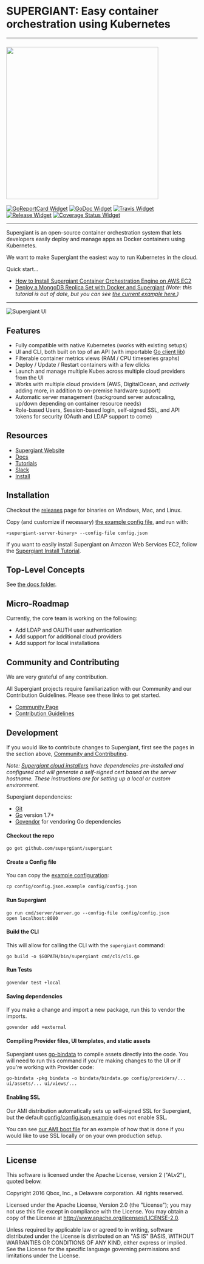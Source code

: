SUPERGIANT: Easy container orchestration using Kubernetes
=========================================================

---

<!-- Links -->

[Kubernetes Source URL]: https://github.com/kubernetes/kubernetes
[Supergiant Website URL]: https://supergiant.io/
<!-- [Supergiant Docs URL]: https://supergiant.io/docs -->
[Supergiant Tutorials URL]: https://supergiant.io/tutorials
[Supergiant Slack URL]: https://supergiant.io/slack
[Supergiant Community URL]: https://supergiant.io/community
[Supergiant Contribution Guidelines URL]: http://supergiant.github.io/docs/community/contribution-guidelines.html
<!-- [Supergiant Swagger Docs URL]: http://swagger.supergiant.io/docs/ -->
[Tutorial AWS URL]: https://supergiant.io/blog/how-to-install-supergiant-container-orchestration-engine-on-aws-ec2?utm_source=github
[Tutorial MongoDB URL]: https://supergiant.io/blog/deploy-a-mongodb-replica-set-with-docker-and-supergiant?urm_source=github
[Community and Contributing Anchor]: #community-and-contributing
<!-- [Swagger URL]: http://swagger.io/ -->
[Git URL]: https://git-scm.com/
[Go URL]: https://golang.org/
[Go Remote Packages URL]: https://golang.org/doc/code.html#remote
[Supergiant Go Package Anchor]: #how-to-install-supergiant-as-a-go-package
[Generate CSR Anchor]: #how-to-generate-a-certificate-signing-request-file
<!-- [Create Admin User Anchor]: #create-an-admin-user -->
[Install Dependencies Anchor]: #installing-generating-dependencies

<!-- Badges -->

[GoReportCard Widget]: https://goreportcard.com/badge/github.com/supergiant/supergiant
[GoReportCard URL]: https://goreportcard.com/report/github.com/supergiant/supergiant
[GoDoc Widget]: https://godoc.org/github.com/supergiant/supergiant?status.svg
[GoDoc URL]: https://godoc.org/github.com/supergiant/supergiant
[Govendor URL]: https://github.com/kardianos/govendor
[Travis Widget]: https://travis-ci.org/supergiant/supergiant.svg?branch=master
[Travis URL]: https://travis-ci.org/supergiant/supergiant
[Release Widget]: https://img.shields.io/github/release/supergiant/supergiant.svg
[Release URL]: https://github.com/supergiant/supergiant/releases/latest
[Coverage Status]: https://coveralls.io/github/supergiant/supergiant?branch=master
[Coverage Status Widget]: https://coveralls.io/repos/github/supergiant/supergiant/badge.svg?branch=master
<!-- [Swagger API Widget]: http://online.swagger.io/validator?url=http://swagger.supergiant.io/api-docs -->
<!-- [Swagger URL]: http://swagger.supergiant.io/docs/ -->

### <img src="http://supergiant.io/img/logo_dark.svg" width="400">

[![GoReportCard Widget]][GoReportCard URL] [![GoDoc Widget]][GoDoc URL] [![Travis Widget]][Travis URL] [![Release Widget]][Release URL] [![Coverage Status Widget]][Coverage Status]

---


Supergiant is an open-source container orchestration system that lets developers
easily deploy and manage apps as Docker containers using Kubernetes.

We want to make Supergiant the easiest way to run Kubernetes in the cloud.

Quick start...

* [How to Install Supergiant Container Orchestration Engine on AWS EC2][Tutorial AWS URL]
* [Deploy a MongoDB Replica Set with Docker and Supergiant][Tutorial MongoDB URL]
  _(Note: this tutorial is out of date, but you can see
  [the current example here.](examples/deploy_mongo.sh))_

---

![Supergiant UI](http://g.recordit.co/LQm27EPbCH.gif)

## Features

* Fully compatible with native Kubernetes (works with existing setups)
* UI and CLI, both built on top of an API (with importable
  [Go client lib](pkg/client))
* Filterable container metrics views (RAM / CPU timeseries graphs)
* Deploy / Update / Restart containers with a few clicks
* Launch and manage multiple Kubes across multiple cloud providers from the UI
* Works with multiple cloud providers (AWS, DigitalOcean, and _actively_ adding
  more, in addition to on-premise hardware support)
* Automatic server management (background server autoscaling, up/down depending
  on container resource needs)
* Role-based Users, Session-based login, self-signed SSL, and API tokens for
  security (OAuth and LDAP support to come)



## Resources

* [Supergiant Website][Supergiant Website URL]
* [Docs](docs/v0/)
* [Tutorials](https://supergiant.io/tutorials)
* [Slack](https://supergiant.io/slack)
* [Install][Tutorial AWS URL]


## Installation

Checkout the [releases](https://github.com/supergiant/supergiant/releases) page
for binaries on Windows, Mac, and Linux.

Copy (and customize if necessary)
[the example config file](config/config.json.example), and run with:

```shell
<supergiant-server-binary> --config-file config.json
```

If you want to easily install Supergiant on Amazon Web Services EC2, follow the
[Supergiant Install Tutorial][Tutorial AWS URL].


## Top-Level Concepts

See [the docs folder](docs/v0/).

<!-- Supergiant makes use of the [Swagger API framework][Swagger URL] for documenting
all resources. See the full Supergiant API documentation for the full reference.

* [![Swagger API Widget] Supergiant Swagger API reference][Supergiant Swagger
Docs URL] -->


## Micro-Roadmap

Currently, the core team is working on the following:

* Add LDAP and OAUTH user authentication
* Add support for additional cloud providers
* Add support for local installations


## Community and Contributing

We are very grateful of any contribution.

All Supergiant projects require familiarization with our Community and our
Contribution Guidelines. Please see these links to get started.

* [Community Page][Supergiant Community URL]
* [Contribution Guidelines][Supergiant Contribution Guidelines URL]


## Development

If you would like to contribute changes to Supergiant, first see the pages in
the section above, [Community and Contributing][Community and Contributing Anchor].

_Note: [Supergiant cloud installers][Tutorial AWS URL] have dependencies
pre-installed and configured and will generate a self-signed cert based on the
server hostname. These instructions are for setting up a local or custom
environment._

Supergiant dependencies:

* [Git][Git URL]
* [Go][Go URL] version 1.7+
* [Govendor][Govendor URL] for vendoring Go dependencies

#### Checkout the repo

```shell
go get github.com/supergiant/supergiant
```

#### Create a Config file

You can copy the [example configuration](config/config.json.example):

```shell
cp config/config.json.example config/config.json
```

#### Run Supergiant

```shell
go run cmd/server/server.go --config-file config/config.json
open localhost:8080
```

#### Build the CLI

This will allow for calling the CLI with the `supergiant` command:

```shell
go build -o $GOPATH/bin/supergiant cmd/cli/cli.go
```

#### Run Tests

```shell
govendor test +local
```

#### Saving dependencies

If you make a change and import a new package, run this to vendor the imports.

```shell
govendor add +external
```

#### Compiling Provider files, UI templates, and static assets

Supergiant uses [go-bindata](https://github.com/jteeuwen/go-bindata) to compile
assets directly into the code. You will need to run this command if you're
making changes to the UI _or_ if you're working with Provider code:

```shell
go-bindata -pkg bindata -o bindata/bindata.go config/providers/... ui/assets/... ui/views/...
```

#### Enabling SSL

Our AMI distribution automatically sets up self-signed SSL for Supergiant, but
the default [config/config.json.example](config/config.json.example)
does not enable SSL.

You can see [our AMI boot file](build/sgboot) for an example of how
that is done if you would like to use SSL locally or on your own production
setup.

---

## License

This software is licensed under the Apache License, version 2 ("ALv2"), quoted below.

Copyright 2016 Qbox, Inc., a Delaware corporation. All rights reserved.

Licensed under the Apache License, Version 2.0 (the "License"); you may not
use this file except in compliance with the License. You may obtain a copy of
the License at http://www.apache.org/licenses/LICENSE-2.0.

Unless required by applicable law or agreed to in writing, software
distributed under the License is distributed on an "AS IS" BASIS, WITHOUT
WARRANTIES OR CONDITIONS OF ANY KIND, either express or implied. See the
License for the specific language governing permissions and limitations under
the License.
